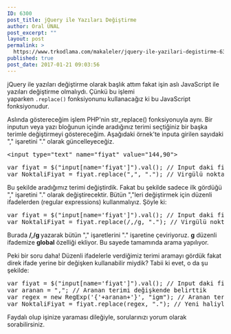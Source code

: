 ```yaml
---
ID: 6300
post_title: jQuery ile Yazıları Değiştirme
author: Oral ÜNAL
post_excerpt: ""
layout: post
permalink: >
  https://www.trkodlama.com/makaleler/jquery-ile-yazilari-degistirme-6300.html
published: true
post_date: 2017-01-21 09:03:56
---
```

jQuery ile yazıları değiştirme olarak başlık attım fakat işin aslı JavaScript ile yazıları değiştirme olmalıydı. Çünkü bu işlemi yaparken <code class="prettyprint lang-javascript" data-start-line="1" data-visibility="visible" data-highlight="" data-caption="">.replace()</code> fonksiyonunu kullanacağız ki bu JavaScript fonksiyonudur.

Aslında göstereceğim işlem PHP'nin str_replace() fonksiyonuyla aynı. Bir inputun veya yazı bloğunun içinde aradığınız terimi seçtiğiniz bir başka terimle değiştirmeyi göstereceğim. Aşağıdaki örnek'te inputa girilen sayıdaki "," işaretini "." olarak güncelleyeceğiz.
<pre class="prettyprint lang-html" data-start-line="1" data-visibility="visible" data-highlight="" data-caption="">&lt;input type="text" name="fiyat" value="144,90"&gt;</pre>
<pre class="prettyprint lang-javascript" data-start-line="1" data-visibility="visible" data-highlight="" data-caption="">var fiyat = $("input[name='fiyat']").val(); // Input daki fiyat değerini aldık
var NoktaliFiyat = fiyat.replace(",", "."); // Virgülü nokta ile değiştirdik.</pre>
Bu şekilde aradığımız terimi değiştirdik. Fakat bu şekilde sadece ilk gördüğü "," işaretini "." olarak değiştirecektir. Bütün ","leri değiştirmek için düzenli ifadelerden (regular expressions) kullanmalıyız. Şöyle ki:
<pre class="prettyprint lang-javascript" data-start-line="1" data-visibility="visible" data-highlight="" data-caption="">var fiyat = $("input[name='fiyat']").val(); // Input daki fiyat değerini aldık
var NoktaliFiyat = fiyat.replace(/,/g, "."); // Virgülü nokta ile değiştirdik.</pre>
Burada <strong>/,/g </strong>yazarak bütün "," işaretlerini "." işaretine çeviriyoruz. <strong>g</strong> düzenli ifademize <strong>global</strong> özelliği ekliyor. Bu sayede tamamında arama yapılıyor.

Peki bir soru daha! Düzenli ifadelerle verdiğimiz terimi aramayı gördük fakat direk ifade yerine bir değişken kullanabilir miydik? Tabii ki evet, o da şu şekilde:
<pre class="prettyprint lang-javascript" data-start-line="1" data-visibility="visible" data-highlight="" data-caption="">var fiyat = $("input[name='fiyat']").val(); // Input daki fiyat değerini aldık
var aranan = ","; // Aranan terimi değişkende belirttik
var regex = new RegExp('{'+aranan+'}', "igm"); // Aranan terimin RexExpini oluşturduk
var NoktaliFiyat = fiyat.replace(regex, "."); // Yeni haliyle tekrar değiştirme işlemini yaptık.</pre>
Faydalı olup işinize yaraması dileğiyle, sorularınızı yorum olarak sorabilirsiniz.